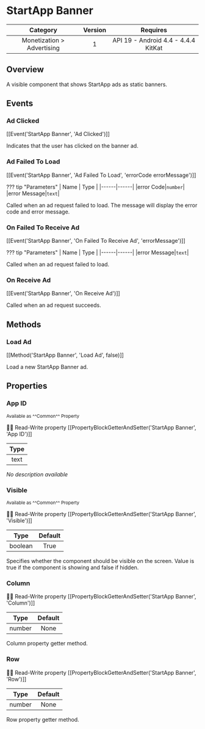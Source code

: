 # StartApp Banner

| Category | Version | Requires |
|:--------:|:-------:|:--------:|
|Monetization > Advertising|1|API 19 - Android 4.4 - 4.4.4 KitKat|

## Overview

A visible component that shows StartApp ads as static banners.

## Events

### Ad Clicked

[[Event('StartApp Banner', 'Ad Clicked')]]

Indicates that the user has clicked on the banner ad.

### Ad Failed To Load

[[Event('StartApp Banner', 'Ad Failed To Load', 'errorCode errorMessage')]]

??? tip "Parameters"
    | Name | Type |
    |------|------|
    |error Code|`number`|
    |error Message|`text`|


Called when an ad request failed to load. The message will display the error code and error message.

### On Failed To Receive Ad

[[Event('StartApp Banner', 'On Failed To Receive Ad', 'errorMessage')]]

??? tip "Parameters"
    | Name | Type |
    |------|------|
    |error Message|`text`|


Called when an ad request failed to load.

### On Receive Ad

[[Event('StartApp Banner', 'On Receive Ad')]]

Called when an ad request succeeds.

## Methods

### Load Ad

[[Method('StartApp Banner', 'Load Ad', false)]]

Load a new StartApp Banner ad.

## Properties

### App ID

<small>Available as ^^Common^^ Property</small>

:eyes::pencil: Read-Write property
[[PropertyBlockGetterAndSetter('StartApp Banner', 'App ID')]]

| Type |
|:----:|
|text|

_No description available_

### Visible

<small>Available as ^^Common^^ Property</small>

:eyes::pencil: Read-Write property
[[PropertyBlockGetterAndSetter('StartApp Banner', 'Visible')]]

| Type | Default |
|:----:|:-------:|
|boolean|True|

Specifies whether the component should be visible on the screen. Value is true if the component is showing and false if hidden.

### Column

:eyes::pencil: Read-Write property
[[PropertyBlockGetterAndSetter('StartApp Banner', 'Column')]]

| Type | Default |
|:----:|:-------:|
|number|None|

Column property getter method.

### Row

:eyes::pencil: Read-Write property
[[PropertyBlockGetterAndSetter('StartApp Banner', 'Row')]]

| Type | Default |
|:----:|:-------:|
|number|None|

Row property getter method.